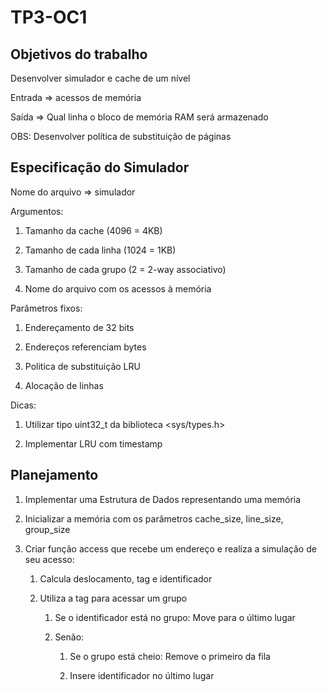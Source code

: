 # TP3-OC1

## Objetivos do trabalho

Desenvolver simulador e cache de um nível

Entrada => acessos de memória

Saída => Qual linha o bloco de memória RAM será armazenado

OBS: Desenvolver política de substituição de páginas

## Especificação do Simulador

Nome do arquivo => simulador

Argumentos:

1. Tamanho da cache (4096 = 4KB)

2. Tamanho de cada linha (1024 = 1KB)

3. Tamanho de cada grupo (2 = 2-way associativo)

4. Nome do arquivo com os acessos à memória

Parâmetros fixos:

1. Endereçamento de 32 bits

2. Endereços referenciam bytes

3. Politica de substituição LRU

4. Alocação de linhas

Dicas:

1. Utilizar tipo uint32_t da biblioteca <sys/types.h>

2. Implementar LRU com timestamp

## Planejamento

1. Implementar uma Estrutura de Dados representando uma memória

2. Inicializar a memória com os parâmetros cache_size, line_size, group_size

3. Criar função access que recebe um endereço e realiza a simulação de seu acesso:

	1. Calcula deslocamento, tag e identificador

	2. Utiliza a tag para acessar um grupo
		
		1. Se o identificador está no grupo: Move para o último lugar
		
		2. Senão:
			
			1. Se o grupo está cheio: Remove o primeiro da fila
			
			3. Insere identificador no último lugar
